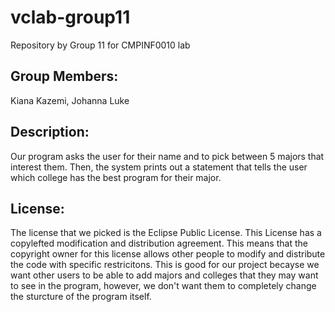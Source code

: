 # vclab-group11
Repository by Group 11 for CMPINF0010 lab

## Group Members: 
Kiana Kazemi, Johanna Luke

## Description: 
Our program asks the user for their name and to pick between 5 majors that interest them. Then, the system prints out a statement that tells the user which college has the best program for their major. 

## License:
The license that we picked is the Eclipse Public License. This License has a copylefted modification and distribution agreement. This means that the copyright owner for this license allows other people to modify and distribute the code with specific restricitons. This is good for our project becayse we want other users to be able to add majors and colleges that they may want to see in the program, however, we don't want them to completely change the sturcture of the program itself. 
